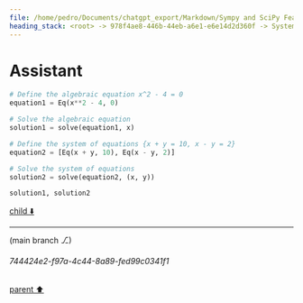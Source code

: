 ```yaml
---
file: /home/pedro/Documents/chatgpt_export/Markdown/Sympy and SciPy Features.md
heading_stack: <root> -> 978f4ae8-446b-44eb-a6e1-e6e14d2d360f -> System -> 29d455d7-aacc-4725-b3ef-918114effb01 -> System -> aaa2e7d9-3bdd-4fad-911a-31b12dc2a648 -> User -> 8538284c-0352-43f1-8abc-46b21e1b06e8 -> Assistant -> SymPy -> SciPy -> aaa207bb-2094-4403-8ec6-18f904a315cd -> User -> 729fb28a-7915-4de4-b6fc-86073b9c59ea -> Assistant -> 8ba7491e-258c-4b35-adb8-30c8f6253da5 -> Tool -> 34a917f5-16d6-4338-bd6c-6494cea2cf50 -> Assistant -> SymPy: Symbolic Computing -> e221c1b0-a165-471d-8c39-314344d99fb9 -> Assistant -> 575a9e32-8e21-45b5-a224-0aae541e3df7 -> Tool -> 8fa51d1f-ce37-4660-b6e4-2a6f71562970 -> Assistant -> 63c42cc1-0fa2-479e-aeb0-f63bf89488fb -> Assistant -> f359e1ab-aeba-49b4-aceb-57b2aebb5ebc -> Tool -> 3f3de047-a51c-4010-ad4c-820419d23279 -> Assistant -> 2be30db6-989f-4daf-b8dd-3b3098b5e329 -> Assistant -> 6374a92e-ccbd-46e2-9f1b-d9774b21d029 -> Tool -> 2c8f8f7d-6dd2-4d5c-a440-7aacd107b75e -> Assistant -> 5b1d05d6-728a-435f-9a49-4bad487bb77b -> Assistant
---
```

# Assistant

```python
# Define the algebraic equation x^2 - 4 = 0
equation1 = Eq(x**2 - 4, 0)

# Solve the algebraic equation
solution1 = solve(equation1, x)

# Define the system of equations {x + y = 10, x - y = 2}
equation2 = [Eq(x + y, 10), Eq(x - y, 2)]

# Solve the system of equations
solution2 = solve(equation2, (x, y))

solution1, solution2
```

[child ⬇️](#744424e2-f97a-4c44-8a89-fed99c0341f1)

---

(main branch ⎇)
###### 744424e2-f97a-4c44-8a89-fed99c0341f1
[parent ⬆️](#5b1d05d6-728a-435f-9a49-4bad487bb77b)
